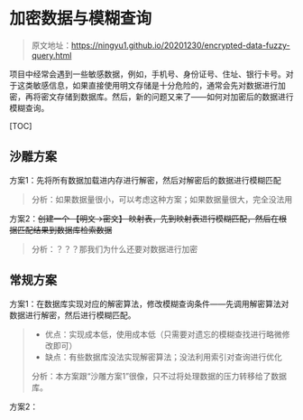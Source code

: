 # 加密数据与模糊查询

>   原文地址：https://ningyu1.github.io/20201230/encrypted-data-fuzzy-query.html



项目中经常会遇到一些敏感数据，例如，手机号、身份证号、住址、银行卡号。对于这类敏感信息，如果直接使用明文存储是十分危险的，通常会先对数据进行加密，再将密文存储到数据库。然后，新的问题又来了——如何对加密后的数据进行模糊查询。



[TOC]



## 沙雕方案

方案1：先将所有数据加载进内存进行解密，然后对解密后的数据进行模糊匹配

>   分析：如果数据量很小，可以考虑这种方案；如果数据量很大，完全没法用



方案2：~~创建一个 【明文->密文】 映射表，先到映射表进行模糊匹配，然后在根据匹配结果到数据库检索数据~~

>   分析：？？？那我们为什么还要对数据进行加密



## 常规方案

方案1：在数据库实现对应的解密算法，修改模糊查询条件——先调用解密算法对数据进行解密，然后进行模糊匹配。

>   -   优点：实现成本低，使用成本低（只需要对遗忘的模糊查找进行略微修改即可）
>   -   缺点：有些数据库没法实现解密算法；没法利用索引对查询进行优化
>
>   分析：本方案跟“沙雕方案1”很像，只不过将处理数据的压力转移给了数据库。



方案2：
